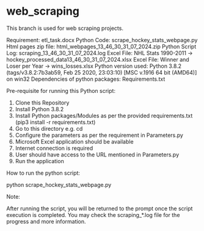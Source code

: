 # web_scraping
This branch is used for web scraping projects.

Requirement: etl_task.docx
Python Code: scrape_hockey_stats_webpage.py
Html pages zip file: html_webpages_13_46_30_31_07_2024.zip
Python Script Log: scraping_13_46_30_31_07_2024.log
Excel File: NHL Stats 1990-2011 -> hockey_processed_data13_46_30_31_07_2024.xlsx
Excel File: Winner and Loser per Year -> wins_losses.xlsx
Python version used: Python 3.8.2 (tags/v3.8.2:7b3ab59, Feb 25 2020, 23:03:10) [MSC v.1916 64 bit (AMD64)] on win32
Dependencies of python packages: Requirements.txt


Pre-requisite for running this Python script:

1. Clone this Repository
2. Install Python 3.8.2
3. Install Python packages/Modules as per the provided requirements.txt (pip3 install -r requirements.txt)
4. Go to this directory e.g. cd <cloned directory>
5. Configure the parameters as per the requirement in Parameters.py
6. Microsoft Excel application should be available
7. Internet connection is required
8. User should have access to the URL mentioned in Parameters.py
9. Run the application
   
How to run the python script:

python scrape_hockey_stats_webpage.py


Note: 

After running the script, you will be returned to the prompt once the script execution is completed. 
You may check the scraping_*.log file for the progress and more information. 

